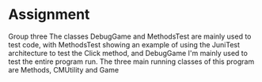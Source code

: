 # Assignment
Group three
The classes DebugGame and MethodsTest are mainly used to test code, 
with MethodsTest showing an example of using the JuniTest architecture to test the Click method, 
and DebugGame I'm mainly used to test the entire program run.
The three main running classes of this program are Methods, CMUtility and Game
